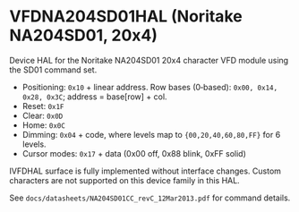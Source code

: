 # VFDNA204SD01HAL (Noritake NA204SD01, 20x4)

Device HAL for the Noritake NA204SD01 20x4 character VFD module using the SD01 command set.

- Positioning: `0x10` + linear address. Row bases (0‑based): `0x00, 0x14, 0x28, 0x3C`; address = base[row] + col.
- Reset: `0x1F`
- Clear: `0x0D`
- Home: `0x0C`
- Dimming: `0x04` + code, where levels map to `{00,20,40,60,80,FF}` for 6 levels.
- Cursor modes: `0x17` + data (0x00 off, 0x88 blink, 0xFF solid)

IVFDHAL surface is fully implemented without interface changes. Custom characters are not supported on this device family in this HAL.

See `docs/datasheets/NA204SD01CC_revC_12Mar2013.pdf` for command details.
